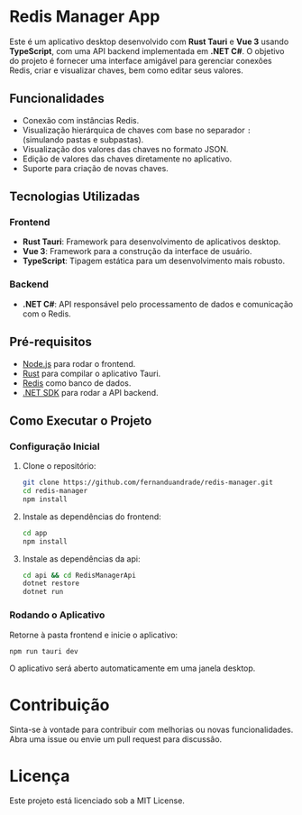 # Redis Manager App

Este é um aplicativo desktop desenvolvido com **Rust Tauri** e **Vue 3** usando **TypeScript**, com uma API backend implementada em **.NET C#**. O objetivo do projeto é fornecer uma interface amigável para gerenciar conexões Redis, criar e visualizar chaves, bem como editar seus valores.

## Funcionalidades

- Conexão com instâncias Redis.
- Visualização hierárquica de chaves com base no separador `:` (simulando pastas e subpastas).
- Visualização dos valores das chaves no formato JSON.
- Edição de valores das chaves diretamente no aplicativo.
- Suporte para criação de novas chaves.

## Tecnologias Utilizadas

### Frontend
- **Rust Tauri**: Framework para desenvolvimento de aplicativos desktop.
- **Vue 3**: Framework para a construção da interface de usuário.
- **TypeScript**: Tipagem estática para um desenvolvimento mais robusto.

### Backend
- **.NET C#**: API responsável pelo processamento de dados e comunicação com o Redis.

## Pré-requisitos

- [Node.js](https://nodejs.org/) para rodar o frontend.
- [Rust](https://www.rust-lang.org/) para compilar o aplicativo Tauri.
- [Redis](https://redis.io/) como banco de dados.
- [.NET SDK](https://dotnet.microsoft.com/) para rodar a API backend.

## Como Executar o Projeto

### Configuração Inicial
1. Clone o repositório:
   ```bash
   git clone https://github.com/fernanduandrade/redis-manager.git
   cd redis-manager
   npm install
   ```

2. Instale as dependências do frontend:
   ```bash
   cd app
   npm install
   ```

2. Instale as dependências da api:
   ```bash
   cd api && cd RedisManagerApi
   dotnet restore
   dotnet run
   ```

### Rodando o Aplicativo
Retorne à pasta frontend e inicie o aplicativo:

```bash
npm run tauri dev
```
O aplicativo será aberto automaticamente em uma janela desktop.

# Contribuição
Sinta-se à vontade para contribuir com melhorias ou novas funcionalidades. Abra uma issue ou envie um pull request para discussão.

# Licença
Este projeto está licenciado sob a MIT License.
